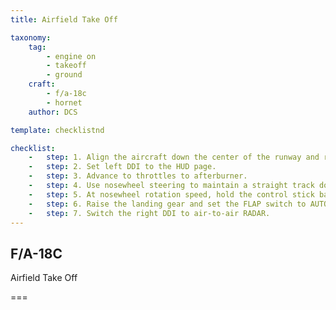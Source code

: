 ```yaml
---
title: Airfield Take Off

taxonomy:
    tag:
        - engine on
        - takeoff
        - ground
    craft:
        - f/a-18c
        - hornet
    author: DCS

template: checklistnd

checklist:
    -   step: 1. Align the aircraft down the center of the runway and roll forward to align the nosewheel down the runway. 
    -   step: 2. Set left DDI to the HUD page. 
    -   step: 3. Advance to throttles to afterburner. 
    -   step: 4. Use nosewheel steering to maintain a straight track down the runway. 
    -   step: 5. At nosewheel rotation speed, hold the control stick back until 6 to 8 degrees nose high attitude (water line above the horizon line on the HUD) 
    -   step: 6. Raise the landing gear and set the FLAP switch to AUTO once positive climb is established.  
    -   step: 7. Switch the right DDI to air-to-air RADAR. 
---
```


## F/A-18C 
Airfield Take Off

===

